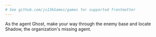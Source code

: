 ```yaml
---
# See github.com/js13kGames/games for supported frontmatter
---
```

As the agent Ghost, make your way through the enemy base and locate Shadow, the organization's missing agent.
